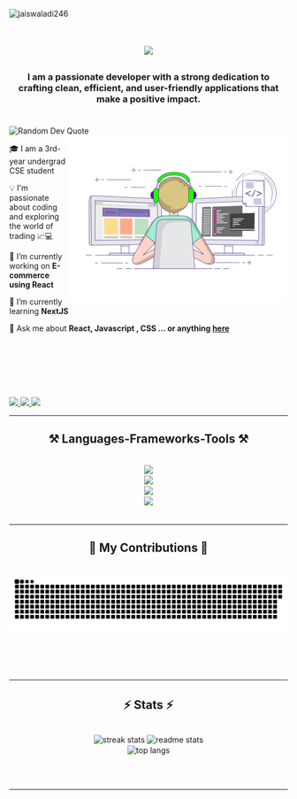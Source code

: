 <p align="left"> <img src="https://komarev.com/ghpvc/?username=amleshwar-p&label=Profile%20views&color=0e75b6&style=flat" alt="jaiswaladi246" /> </p>

<h1 align="center">
    <img src="https://readme-typing-svg.herokuapp.com/?font=Righteous&size=35&center=true&vCenter=true&width=500&height=70&duration=4000&lines=Hi+There!+👋;+I'm+Amleshwar+Pandey!;" />
</h1>

<h3 align="center">I am a passionate developer with a strong dedication to crafting clean, efficient, and user-friendly applications that make a positive impact.</h3>
<br>
<img src="https://quotes-github-readme.vercel.app/api?type=horizontal&theme=tokyonight" alt="Random Dev Quote" align="middle">
<br/>
<img align="right" alt="Coding" height="300" src="https://raw.githubusercontent.com/devSouvik/devSouvik/master/gif3.gif">
<div align="left">

  🎓 I am a 3rd-year undergrad CSE student

  💡 I'm passionate about coding and exploring the world of trading 📈💻
 
 🔭 I’m currently working on **E-commerce using React**
 
 🌱 I’m currently learning **NextJS**

💬 Ask me about **React, Javascript , CSS ... or anything [here](https://amleshwar-p.netlify.app)**

<br>
<br>
<br>


  
 </div>

<br>
<br>
<br>
 

<div align="left"> 
  
  <a href="mailto:amleshwar.pa@gmail.com">
    <img src="https://img.shields.io/badge/Gmail-333333?style=for-the-badge&logo=gmail&logoColor=red" />
  </a>
  <a href="https://linkedin.com/in/amleshwar" target="_blank">
    <img src="https://img.shields.io/badge/LinkedIn-0077B5?style=for-the-badge&logo=linkedin&logoColor=white" target="_blank" />
  </a>
  <a href="https://amleshwar-p.netlify.app" target="_blank">
     <img src="https://img.shields.io/badge/Portfolio-FF5722?style=for-the-badge&logo=todoist&logoColor=white" target="_blank" /> <!-- sqlite, safari, google-chrome are other good icon options -->
  </a>
</div>
<hr/>
 
 
<h2 align="center">⚒️ Languages-Frameworks-Tools ⚒️</h2>
<br/>
<div align="center">
    <img src="https://skillicons.dev/icons?i=html,css,js,python,cpp" />
    <br>
     <img src="https://skillicons.dev/icons?i=vscode,git,figma,postman" />
    <br>
    <img src="https://skillicons.dev/icons?i=react,tailwind,nodejs,express" />
    <br>
    <img src="https://skillicons.dev/icons?i=mongodb,github" />
    <br>
</div>

<br/>
<hr/>

<div align="center">
  <h2>🐍 My Contributions 🐍</h2>
  <br>
  <img alt="snake eating my contributions" src="https://github.com/amleshwar-p/amleshwar-p/blob/main/github-user-contribution.svg" />
  
  <br/><br/><br/>
</div>

<hr/>

<h2 align="center">⚡ Stats ⚡</h2>
<br>
<div align=center>
  <img width=390 src="https://github-readme-streak-stats-salesp07.vercel.app/?user=amleshwar-p&count_private=true&theme=react&border_radius=10" alt="streak stats"/>
  <img width=390 src="https://github-readme-stats-salesp07.vercel.app/api?username=amleshwar-p&count_private=true&show_icons=true&theme=react&rank_icon=github&border_radius=10" alt="readme stats" />
  <br/>
  <img width=325 align="center" src="https://github-readme-stats-salesp07.vercel.app/api/top-langs/?username=amleshwar-p&hide=HTML&langs_count=8&layout=compact&theme=react&border_radius=10&size_weight=0.5&count_weight=0.5&exclude_repo=github-readme-stats" alt="top langs" />
</div>

<br/><br/>

<hr/>

<br/>



<br/>
